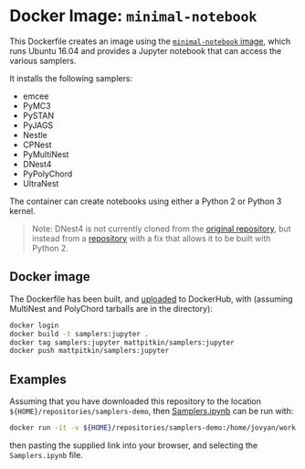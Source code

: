 # Docker Image: `minimal-notebook`

This Dockerfile creates an image using the [`minimal-notebook` image](https://github.com/jupyter/docker-stacks/tree/master/minimal-notebook),
which runs Ubuntu 16.04 and provides a Jupyter notebook that can access the various samplers.

It installs the following samplers:
 * emcee
 * PyMC3
 * PySTAN
 * PyJAGS
 * Nestle
 * CPNest
 * PyMultiNest
 * DNest4
 * PyPolyChord
 * UltraNest

The container can create notebooks using either a Python 2 or Python 3 kernel.

> Note: DNest4 is not currently
> cloned from the [original repository](https://github.com/eggplantbren/DNest4/),
> but instead from a [repository](https://github.com/mattpitkin/DNest4) with a fix that allows it to be built with Python 2.

## Docker image

The Dockerfile has been built, and [uploaded](https://hub.docker.com/r/mattpitkin/samplers/tags/) to DockerHub, with (assuming MultiNest and PolyChord tarballs are in the directory):

```bash
docker login
docker build -t samplers:jupyter .
docker tag samplers:jupyter mattpitkin/samplers:jupyter
docker push mattpitkin/samplers:jupyter
```

## Examples

Assuming that you have downloaded this repository to the location `${HOME}/repositories/samplers-demo`, then [Samplers.ipynb](../../Samplers.ipynb) can be run with:

```bash
docker run -it -v ${HOME}/repositories/samplers-demo:/home/jovyan/work -e NB_UID=1001 --user root --rm -p 8888:8888 mattpitkin/samplers:jupyter
```

then pasting the supplied link into your browser, and selecting the `Samplers.ipynb` file.

